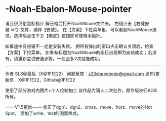 # -Noah-Ebalon-Mouse-pointer
诺亚伊贝伦鼠标指针
解压缩后打开NoahMouse文件夹。
右键点击【右键安装.inf】文件，选择【安装】。
在【方案】下拉菜单里，可以看到NoahMouse选项。选择后点击下方【确定】按钮即可使用本指针。

如果途中有报错不一定是安装失败。
把所有弹出的窗口点击确认关闭后，检查【方案】下拉菜单。
如果有标题为NoahMouse的条目出现即为安装成功；若没有，请重新尝试安装步骤。一般至多2次就能成功。

----------
作者 SLS@最后（X@1F1E22）
问题反馈：z23sheeeeeep@gmail.com
发布/更新页：X@1F1E22，Github@1F1E22

使用了部分游戏内图片+个人绘制加工
该作品为同人二次创作，原作版权归KOG所有。

-----V1.5更新-----
修正了dgn1、dgn2、cross、move、horz、move的Hot Spot。
添加了write、text的图案样式。
